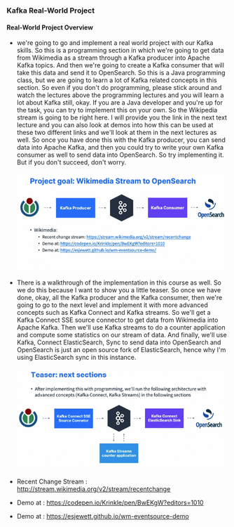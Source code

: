 ### Kafka Real-World Project

#### Real-World Project Overview

* we're going to go and implement a real world project with our Kafka skills. So this is a programming section in which we're going to get data from Wikimedia as a stream through a Kafka producer into Apache Kafka topics. And then we're going to create a Kafka consumer that will take this data and send it to OpenSearch. So this is a Java programming class, but we are going to learn a lot of Kafka related concepts in this section. So even if you don't do programming, please stick around and watch the lectures above the programming lectures and you will learn a lot about Kafka still, okay. If you are a Java developer and you're up for the task, you can try to implement this on your own. So the Wikipedia stream is going to be right here. I will provide you the link in the next text lecture and you can also look at demos into how this can be used at these two different links and we'll look at them in the next lectures as well. So once you have done this with the Kafka producer, you can send data into Apache Kafka, and then you could try to write your own Kafka consumer as well to send data into OpenSearch. So try implementing it. But if you don't succeed, don't worry. 

  ![img-87](images/img-87.png)

* There is a walkthrough of the implementation in this course as well. So we do this because I want to show you a little teaser. So once we have done, okay, all the Kafka producer and the Kafka consumer, then we're going to go to the next level and implement it with more advanced concepts such as Kafka Connect and Kafka streams. So we'll get a Kafka Connect SSE source connector to get data from Wikimedia into Apache Kafka. Then we'll use Kafka streams to do a counter application and compute some statistics on our stream of data. And finally, we'll use Kafka, Connect ElasticSearch, Sync to send data into OpenSearch and OpenSearch is just an open source fork of ElasticSearch, hence why I'm using ElasticSearch sync in this instance. 

  ![img-88](images/img-88.png)

* Recent Change Stream : http://stream.wikimedia.org/v2/stream/recentchange

* Demo at : https://codepen.io/Krinkle/pen/BwEKgW?editors=1010

* Demo at : https://esjewett.github.io/wm-eventsource-demo